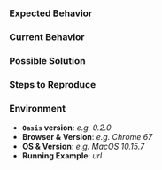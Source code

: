 <!-- Thank you for reporting an issue!

Before opening an issue **please** check if a similar issue exists by
searching existing issues (https://github.com/pixijs/pixi.js/issues).

If possible, please provide code that demonstrates the problem.
Links to a running example of the problem are best!

Before submitting please read:

Contributors guide: https://github.com/oasis-engine/engine/blob/main/.github/HOW_TO_CONTRIBUTE.md
Code of Conduct: https://github.com/oasis-engine/engine/blob/main/.github/CODE_OF_CONDUCTOR.md -->

<!-- Bug Report (delete if not applicable) -->
### Expected Behavior

### Current Behavior

### Possible Solution

### Steps to Reproduce

### Environment

- **`Oasis` version**: _e.g. 0.2.0_
- **Browser & Version**: _e.g. Chrome 67_
- **OS & Version**: _e.g. MacOS 10.15.7_
- **Running Example**: _url_